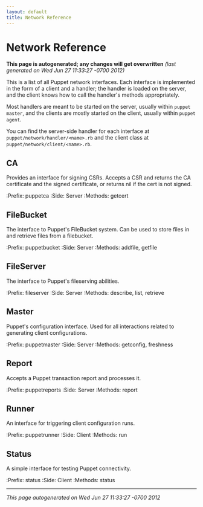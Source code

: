 ```yaml
---
layout: default
title: Network Reference
---
```


# Network Reference



**This page is autogenerated; any changes will get overwritten** *(last generated on Wed Jun 27 11:33:27 -0700 2012)*


This is a list of all Puppet network interfaces.  Each interface is
implemented in the form of a client and a handler; the handler is loaded
on the server, and the client knows how to call the handler's methods
appropriately.

Most handlers are meant to be started on the server, usually within
`puppet master`, and the clients are mostly started on the client,
usually within `puppet agent`.

You can find the server-side handler for each interface at
`puppet/network/handler/<name>.rb` and the client class at
`puppet/network/client/<name>.rb`.

## CA

Provides an interface for signing CSRs.  Accepts a CSR and returns
the CA certificate and the signed certificate, or returns nil if
the cert is not signed.

:Prefix: puppetca
:Side: Server
:Methods: getcert


## FileBucket

The interface to Puppet's FileBucket system.  Can be used to store
files in and retrieve files from a filebucket.

:Prefix: puppetbucket
:Side: Server
:Methods: addfile, getfile


## FileServer

The interface to Puppet's fileserving abilities.

:Prefix: fileserver
:Side: Server
:Methods: describe, list, retrieve


## Master

Puppet's configuration interface.  Used for all interactions related to
generating client configurations.

:Prefix: puppetmaster
:Side: Server
:Methods: getconfig, freshness


## Report

Accepts a Puppet transaction report and processes it.

:Prefix: puppetreports
:Side: Server
:Methods: report


## Runner

An interface for triggering client configuration runs.

:Prefix: puppetrunner
:Side: Client
:Methods: run


## Status

A simple interface for testing Puppet connectivity.

:Prefix: status
:Side: Client
:Methods: status




----------------

*This page autogenerated on Wed Jun 27 11:33:27 -0700 2012*
